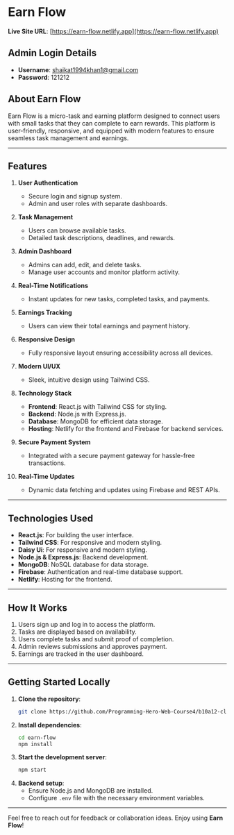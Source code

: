 # Earn Flow

**Live Site URL**: [https://earn-flow.netlify.app](https://earn-flow.netlify.app)

## Admin Login Details
- **Username**: shaikat1994khan1@gmail.com
- **Password**: 121212

## About Earn Flow
Earn Flow is a micro-task and earning platform designed to connect users with small tasks that they can complete to earn rewards. This platform is user-friendly, responsive, and equipped with modern features to ensure seamless task management and earnings.

---

## Features

1. **User Authentication**
   - Secure login and signup system.
   - Admin and user roles with separate dashboards.

2. **Task Management**
   - Users can browse available tasks.
   - Detailed task descriptions, deadlines, and rewards.

3. **Admin Dashboard**
   - Admins can add, edit, and delete tasks.
   - Manage user accounts and monitor platform activity.

4. **Real-Time Notifications**
   - Instant updates for new tasks, completed tasks, and payments.

5. **Earnings Tracking**
   - Users can view their total earnings and payment history.
   
6. **Responsive Design**
   - Fully responsive layout ensuring accessibility across all devices.

7. **Modern UI/UX**
   - Sleek, intuitive design using Tailwind CSS.
   
8. **Technology Stack**
   - **Frontend**: React.js with Tailwind CSS for styling.
   - **Backend**: Node.js with Express.js.
   - **Database**: MongoDB for efficient data storage.
   - **Hosting**: Netlify for the frontend and Firebase for backend services.

9. **Secure Payment System**
   - Integrated with a secure payment gateway for hassle-free transactions.

10. **Real-Time Updates**
    - Dynamic data fetching and updates using Firebase and REST APIs.

---

## Technologies Used

- **React.js**: For building the user interface.
- **Tailwind CSS**: For responsive and modern styling.
- **Daisy Ui**: For responsive and modern styling.
- **Node.js & Express.js**: Backend development.
- **MongoDB**: NoSQL database for data storage.
- **Firebase**: Authentication and real-time database support.
- **Netlify**: Hosting for the frontend.

---

## How It Works
1. Users sign up and log in to access the platform.
2. Tasks are displayed based on availability.
3. Users complete tasks and submit proof of completion.
4. Admin reviews submissions and approves payment.
5. Earnings are tracked in the user dashboard.

---

## Getting Started Locally

1. **Clone the repository**:
   ```bash
   git clone https://github.com/Programming-Hero-Web-Course4/b10a12-client-side-mahbubdev1
   ```
2. **Install dependencies**:
   ```bash
   cd earn-flow
   npm install
   ```
3. **Start the development server**:
   ```bash
   npm start
   ```
4. **Backend setup**:
   - Ensure Node.js and MongoDB are installed.
   - Configure `.env` file with the necessary environment variables.

---

Feel free to reach out for feedback or collaboration ideas. Enjoy using **Earn Flow**!